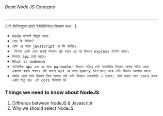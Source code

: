 ###### Basic Node JS Concepts
------------------------------

{এই জিনিসগুলো প্রায়ই ইন্টারিভিউতে জিজ্ঞেস করে। }

* `Node সম্পর্কে কিছুটা ধারণা।`
* `নোড কি জিনিস?`
* `নোড এর সাথে javascript এর কি পার্থক্য?` 
* ` সিম্পল একটা নোড প্রজেক্ট কিভাবে শুরু করবে এর পর কিভাবে express ইনস্টল করবে।`
* `কিভাবে api তৈরি করবে।`
* `What is nodemon`
* `ডাইনামিক api এবং এর মধ্যে parameter কিভাবে পাঠাবে সেই প্যারামিটার কিভাবে সার্ভার সাইড থেকে একসেস করতে পারবে। যদি কখনো api এর মধ্যে query string থাকে সেটা কিভাবে একসেস করবে। `
* `সার্ভার থেকে ডাটা কিভাবে নিয়ে আসবে সেই ডাটা কিভাবে ওয়েবসাইট এ দেখাবে। সেটা করতে গেলে cors নামক একটা ইস্যু হয়। এই cors জিনিসটা কি `
 
### Things we need to know about NodeJS

 1. Diffrence between NodeJS & Javascript
 2. Why we should select NodeJS
